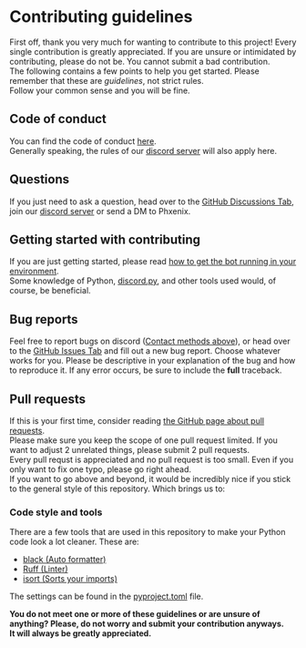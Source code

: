 # Contributing guidelines

First off, thank you very much for wanting to contribute to this project! Every single contribution is greatly appreciated.
If you are unsure or intimidated by contributing, please do not be. You cannot submit a bad contribution.  
The following contains a few points to help you get started. Please remember that these are *guidelines*, not strict rules.  
Follow your common sense and you will be fine.  

## Code of conduct

You can find the code of conduct [here](https://github.com/SSBUTrainingGrounds/Tabuu-3.0/blob/main/.github/CODE_OF_CONDUCT.md).  
Generally speaking, the rules of our [discord server](https://discord.gg/ssbutg) will also apply here.  

## Questions

If you just need to ask a question, head over to the [GitHub Discussions Tab](https://github.com/SSBUTrainingGrounds/Tabuu-3.0/discussions), join our [discord server](https://discord.gg/ssbutg) or send a DM to Phxenix.  

## Getting started with contributing

If you are just getting started, please read [how to get the bot running in your environment](https://github.com/SSBUTrainingGrounds/Tabuu-3.0/blob/main/RUNNING.md).  
Some knowledge of Python, [discord.py](https://github.com/Rapptz/discord.py), and other tools used would, of course, be beneficial.

## Bug reports

Feel free to report bugs on discord ([Contact methods above](https://github.com/SSBUTrainingGrounds/Tabuu-3.0/blob/main/.github/CONTRIBUTING.md#questions)), or head over to the [GitHub Issues Tab](https://github.com/SSBUTrainingGrounds/Tabuu-3.0/Tabuu-3.0/issues) and fill out a new bug report.
Choose whatever works for you. Please be descriptive in your explanation of the bug and how to reproduce it. If any error occurs, be sure to include the **full** traceback.

## Pull requests

If this is your first time, consider reading [the GitHub page about pull requests](https://docs.github.com/en/pull-requests/collaborating-with-pull-requests/proposing-changes-to-your-work-with-pull-requests/about-pull-requests).  
Please make sure you keep the scope of one pull request limited. If you want to adjust 2 unrelated things, please submit 2 pull requests.  
Every pull requst is appreciated and no pull request is too small. Even if you only want to fix one typo, please go right ahead.  
If you want to go above and beyond, it would be incredibly nice if you stick to the general style of this repository. Which brings us to:

### Code style and tools

There are a few tools that are used in this repository to make your Python code look a lot cleaner. These are:  

- [black (Auto formatter)](https://github.com/psf/black)
- [Ruff (Linter)](https://github.com/astral-sh/ruff)
- [isort (Sorts your imports)](https://github.com/PyCQA/isort)

The settings can be found in the [pyproject.toml](../pyproject.toml) file.

**You do not meet one or more of these guidelines or are unsure of anything? Please, do not worry and submit your contribution anyways.  
It will always be greatly appreciated.**  

